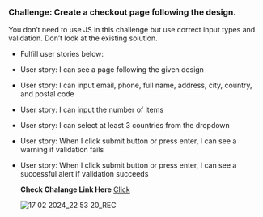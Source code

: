 ### Challenge: Create a checkout page following the design.
 You don’t need to use JS in this challenge but use correct input types and validation. Don’t look at the existing solution. 
 - Fulfill user stories below:
 - User story: I can see a page following the given design
 - User story: I can input email, phone, full name, address, city, country, and postal code
 - User story: I can input the number of items
 - User story: I can select at least 3 countries from the dropdown
 - User story: When I click submit button or press enter, I can see a warning if validation fails
 - User story: When I click submit button or press enter, I can see a successful alert if validation succeeds

   **Check Chalange Link Here** [Click ](https://legacy.devchallenges.io/challenges/0J1NxxGhOUYVqihwegfO#)

   ![17 02 2024_22 53 20_REC](https://github.com/SIFAT-AOC/checkout-page-master/assets/97013103/cd2e8255-4a2f-45d2-b73c-0a9ee161a704)

